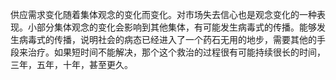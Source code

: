 供应需求变化随着集体观念的变化而变化。对市场失去信心也是观念变化的一种表现。小部分集体观念的变化会影响到其他集体，有可能发生病毒式的传播。能够发生病毒式的传播，说明社会的病态已经进入了一个药石无用的地步，需要其他的手段来治疗。如果短时间不能解决，那个这个救治的过程很有可能持续很长的时间，三年，五年，十年，甚至更久。